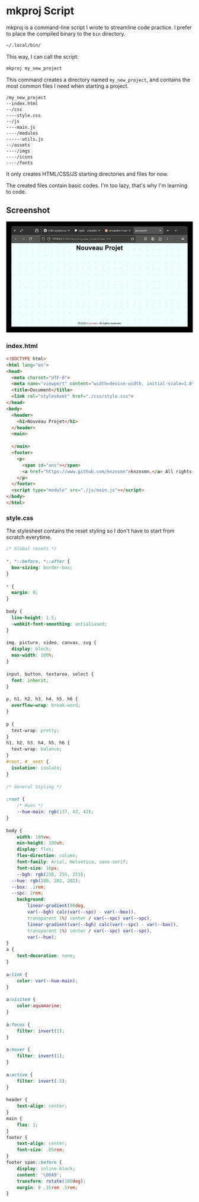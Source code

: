 # mkproj Script

mkproj is a command-line script I wrote to streamline code practice. I prefer to place the compiled binary to the `bin` directory.

```bash
~/.local/bin/
```

This way, I can call the script:

```bash
mkproj my_new_project
```

This command creates a directory named `my_new_project`, and contains the most common files I need when starting a project.

```
/my_new_project
--index.html
--/css
----style.css
--/js
----main.js
----/modules
------utils.js
--/assets
----/imgs
----/icons
----/fonts
```

It only creates HTML/CSS/JS starting directories and files for now.

The created files contain basic codes. I'm too lazy, that's why I'm learning to code.

## Screenshot
![screenshot](./_/screenshot.jpeg)

### index.html

```html
<!DOCTYPE html>
<html lang="en">
<head>
  <meta charset="UTF-8">
  <meta name="viewport" content="width=device-width, initial-scale=1.0">
  <title>Document</title>
  <link rel="stylesheet" href="./css/style.css">
</head>
<body>
  <header>
    <h1>Nouveau Projet</h1>
  </header>
  <main>

  </main>
  <footer>
    <p>
      <span id="ans"></span>
      <a href="https://www.github.com/knznsmn">knznsmn.</a> All rights reversed.
    </p>
  </footer>
  <script type="module" src="./js/main.js"></script>
</body>
</html>

```

### style.css

The stylesheet contains the reset styling so I don't have to start from scratch everytime.
```css
/* Global resets */

*, *::before, *::after {
  box-sizing: border-box;
}

* {
  margin: 0;
}

body {
  line-height: 1.5;
  -webkit-font-smoothing: antialiased;
}

img, picture, video, canvas, svg {
  display: block;
  max-width: 100%;
}

input, button, textarea, select {
  font: inherit;
}

p, h1, h2, h3, h4, h5, h6 {
  overflow-wrap: break-word;
}

p {
  text-wrap: pretty;
}
h1, h2, h3, h4, h5, h6 {
  text-wrap: balance;
}
#root, #__next {
  isolation: isolate;
}

/* General Styling */

:root {
	/* Hues */
	--hue-main: rgb(137, 42, 42); 
}

body {
	width: 100vw;
	min-height: 100vh;
	display: flex;
	flex-direction: column;
	font-family: Arial, Helvetica, sans-serif;
	font-size: 16px;
	--bgh: rgb(238, 255, 253);
  --hue: rgb(200, 202, 202);
  --box: .1rem;
  --spc: 2rem;
	background:
		linear-gradient(90deg,
		var(--bgh) calc(var(--spc) - var(--box)),
		transparent 1%) center / var(--spc) var(--spc),
		linear-gradient(var(--bgh) calc(var(--spc) - var(--box)),
		transparent 1%) center / var(--spc) var(--spc),
		var(--hue);
}
a {
	text-decoration: none;
}

a:link {
	color: var(--hue-main);
}

a:visited {
	color:aquamarine;
}

a:focus {
	filter: invert(1);
}

a:hover {
	filter: invert(1);
}

a:active {
	filter: invert(.5);
}

header {
	text-align: center;
}
main {
	flex: 1;
}
footer {
	text-align: center;
	font-size: .85rem;
}
footer span::before {
	display: inline-block;
	content: '\00A9';
	transform: rotate(180deg);
	margin: 0 .15rem .5rem;
}
```

